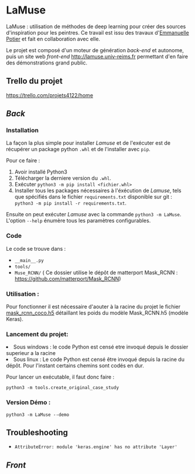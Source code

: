 # LaMuse
LaMuse : utilisation de méthodes de deep learning pour créer des sources d'inspiration pour les peintres.
Ce travail est issu des travaux d'[Emmanuelle Potier](https://www.emmanuellepotier.com/copie-de-poemes-en-cours) et fait en collaboration avec elle.

Le projet est composé d'un moteur de génération _back-end_ et autonome, puis un site web 
_front-end_ http://lamuse.univ-reims.fr permettant d'en faire des démonstrations grand public.

## Trello du projet
https://trello.com/projets4122/home

## _Back_

### Installation

La façon la plus simple pour installer _Lamuse_ et de l'exécuter est de récupérer un package python `.whl` et de l'installer avec `pip`.

Pour ce faire :
1. Avoir installé Python3
2. Télécharger la derniere version du `.whl`.
3. Exécuter `python3 -m pip install <fichier.whl>`
4. Installer tous les packages nécessaires à l'éxécution de _Lamuse_, tels que spécifiés dans le fichier `requirements.txt` disponible sur git : `python3 -m pip install -r requirements.txt`.

Ensuite on peut exécuter _Lamuse_ avec la commande `python3 -m LaMuse`. L'option `--help` énumère tous les paramètres configurables.

### Code


Le code se trouve dans :

- `__main__.py`
- `tools/`
- `Muse_RCNN/` (
Ce dossier utilise le dépôt de matterport Mask_RCNN : https://github.com/matterport/Mask_RCNN)

### Utilisation :

Pour fonctionner il est nécessaire d'aouter à la racine du projet le fichier [mask_rcnn_coco.h5](https://github.com/matterport/Mask_RCNN/releases/download/v2.0/mask_rcnn_coco.h5) détaillant les poids du modèle Mask_RCNN.h5 (modèle Keras).

### Lancement du projet:
<li>Sous windows : le code Python est censé etre invoqué depuis le dossier superieur a la racine</li>

<li>Sous linux : Le code Python est censé être invoqué depuis la racine du dépôt. Pour l'instant certains chemins sont codés en dur.</li>

Pour lancer un exécutable, il faut donc faire :

``python3 -m tools.create_original_case_study``


### Version Démo :

``python3 -m LaMuse --demo``

## Troubleshooting

* `AttributeError: module 'keras.engine' has no attribute 'Layer'`

    

## _Front_

